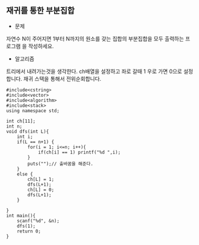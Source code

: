 ## 재귀를 통한 부분집합

* 문제 

자연수 N이 주어지면 1부터 N까지의 원소를 갖는 집합의 부분집합을 모두 출력하는 프로그램
을 작성하세요.

* 알고리즘

트리에서 내려가는것을 생각한다. 
ch배열을 설정하고 좌로 갈때 1 우로 가면 0으로 설정합니다. 
재귀 스택을 통해서 전위순회합니다. 


```
#include<cstring>
#include<vector>
#include<algorithm>
#include<stack>
using namespace std;

int ch[11];
int n;
void dfs(int L){
    int i;
    if(L == n+1) {
        for(i = 1; i<=n; i++){
            if(ch[i] == 1) printf("%d ",i);
        }
        puts("");// 출바꿈을 해준다.
    }
    else {
        ch[L] = 1;
        dfs(L+1);
        ch[L] = 0;
        dfs(L+1);
    }

}
int main(){
    scanf("%d", &n);
    dfs(1);   
    return 0;
}
```